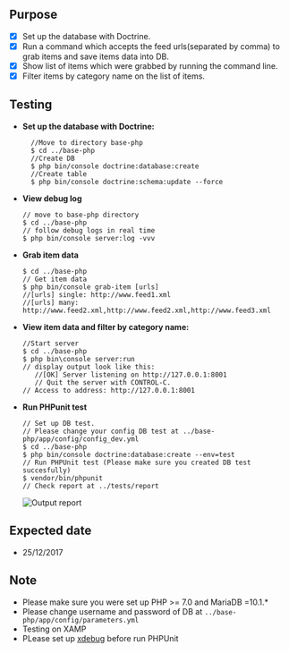 ## Purpose
* [x] Set up the database with Doctrine.
* [X] Run a command which accepts the feed urls(separated by comma) to grab items and save items data into DB.
* [X] Show list of items which were grabbed by running the command line.
* [X] Filter items by category name on the list of items.

## Testing
* **Set up the database with Doctrine:**
   ```
     //Move to directory base-php
     $ cd ../base-php
     //Create DB
     $ php bin/console doctrine:database:create
     //Create table
     $ php bin/console doctrine:schema:update --force
   ```

* **View debug log**
  ```
  // move to base-php directory
  $ cd ../base-php
  // follow debug logs in real time
  $ php bin/console server:log -vvv
  ```

*  **Grab item data**
   ```
   $ cd ../base-php
   // Get item data 
   $ php bin/console grab-item [urls]
   //[urls] single: http://www.feed1.xml
   //[urls] many: http://www.feed2.xml,http://www.feed2.xml,http://www.feed3.xml
   ```
*  **View item data and filter by category name:**
   ```
   //Start server
   $ cd ../base-php
   $ php bin\console server:run
   // display output look like this:
      //[OK] Server listening on http://127.0.0.1:8001
      // Quit the server with CONTROL-C.
   // Access to address: http://127.0.0.1:8001 
    ```
* **Run PHPunit test**
   ```
   // Set up DB test.
   // Please change your config DB test at ../base-php/app/config/config_dev.yml
   $ cd ../base-php
   $ php bin/console doctrine:database:create --env=test
   // Run PHPUnit test (Please make sure you created DB test succesfully)
   $ vendor/bin/phpunit
   // Check report at ../tests/report
    ```
   ![Output report](https://image.prntscr.com/image/KdI_Olh7TPa66BSssqO85w.png)

## Expected date
*  25/12/2017

##  Note
* Please make sure you were set up PHP >= 7.0 and MariaDB =10.1.*
* Please change username and password of DB at `../base-php/app/config/parameters.yml`
* Testing on XAMP
* PLease set up [xdebug](https://gist.github.com/odan/1abe76d373a9cbb15bed) before run PHPUnit
